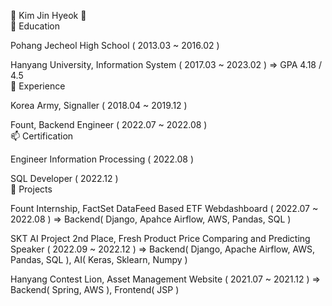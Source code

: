 👋 Kim Jin Hyeok 👋
<br>
🌱 Education
<br>

Pohang Jecheol High School ( 2013.03 ~ 2016.02 )

Hanyang University, Information System ( 2017.03 ~ 2023.02 )
=> GPA 4.18 / 4.5
<br>
🔭 Experience
<br>

Korea Army, Signaller ( 2018.04 ~ 2019.12 )

Fount, Backend Engineer ( 2022.07 ~ 2022.08 )
<br>
📫 Certification
<br>

Engineer Information Processing ( 2022.08 )

SQL Developer ( 2022.12 )
<br>
👯 Projects
<br>

Fount Internship, FactSet DataFeed Based ETF Webdashboard ( 2022.07 ~ 2022.08 )
=> Backend( Django, Apahce Airflow, AWS, Pandas, SQL )

SKT AI Project 2nd Place, Fresh Product Price Comparing and Predicting Speaker ( 2022.09 ~ 2022.12 )
=> Backend( Django, Apache Airflow, AWS, Pandas, SQL ), AI( Keras, Sklearn, Numpy )

Hanyang Contest Lion, Asset Management Website ( 2021.07 ~ 2021.12 )
=> Backend( Spring, AWS ), Frontend( JSP )

